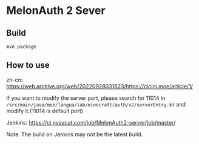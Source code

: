 # MelonAuth 2 Sever
## Build
```shell script
mvn package
```
## How to use
zh-cn: https://web.archive.org/web/20220928031823/https://cicini.moe/article/1/

If you want to modify the server port, please search for 11014 in `/src/main/java/moe/langua/lab/minecraft/auth/v2/serverEntry.kt` and modify it.(11014 is default port)

Jenkins: https://ci.nyaacat.com/job/MelonAuth2-server/job/master/

Note: The build on Jenkins may not be the latest build.
